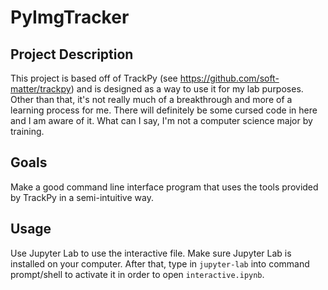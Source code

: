 # PyImgTracker

## Project Description
This project is based off of TrackPy (see https://github.com/soft-matter/trackpy) and is designed as a way to use it for my lab purposes.
Other than that, it's not really much of a breakthrough and more of a learning process for me. There will definitely be some cursed code in here and I am aware of it.
What can I say, I'm not a computer science major by training.

## Goals
Make a good command line interface program that uses the tools provided by TrackPy in a semi-intuitive way.

## Usage
Use Jupyter Lab to use the interactive file. Make sure Jupyter Lab is installed on your computer. After that, type in 
```jupyter-lab``` into command prompt/shell to activate it in order to open ```interactive.ipynb```. 
